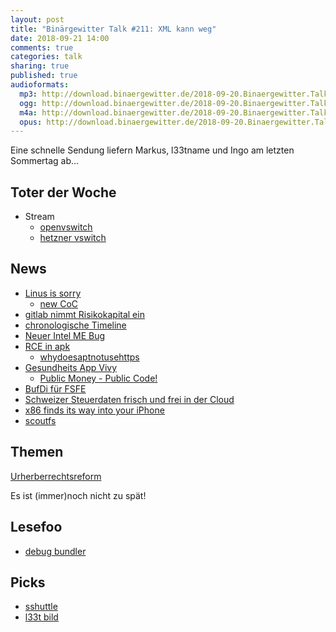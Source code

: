 ```yaml
---
layout: post
title: "Binärgewitter Talk #211: XML kann weg"
date: 2018-09-21 14:00
comments: true
categories: talk
sharing: true
published: true
audioformats:
  mp3: http://download.binaergewitter.de/2018-09-20.Binaergewitter.Talk.211.mp3
  ogg: http://download.binaergewitter.de/2018-09-20.Binaergewitter.Talk.211.ogg
  m4a: http://download.binaergewitter.de/2018-09-20.Binaergewitter.Talk.211.m4a
  opus: http://download.binaergewitter.de/2018-09-20.Binaergewitter.Talk.211.opus
---
```

Eine schnelle Sendung liefern Markus, l33tname und Ingo am letzten Sommertag ab...

## Toter der Woche
- Stream
    * [openvswitch]( http://www.openvswitch.org/ )
    * [hetzner vswitch]( https://wiki.hetzner.de/index.php/Vswitch )

## News
- [Linus is sorry]( https://www.pro-linux.de/news/1/26306/linus-torvalds-nimmt-auszeit-vom-kernel.html )
  * [new CoC]( https://git.kernel.org/pub/scm/linux/kernel/git/torvalds/linux.git/commit/?id=8a104f8b5867c682d994ffa7a74093c54469c11f )
- [gitlab nimmt Risikokapital ein]( https://www.heise.de/developer/meldung/GitLab-streicht-100-Millionen-US-Dollar-Risikokapital-ein-4168549.html )
- [chronologische Timeline]( https://www.heise.de/newsticker/meldung/Twitter-bringt-die-chronologische-Timeline-zurueck-4167039.html )
- [Neuer Intel ME Bug]( https://www.heise.de/security/meldung/Bug-in-Intels-ME-Firmware-Wieder-BIOS-Updates-noetig-4165732.html )
- [RCE in apk]( https://justi.cz/security/2018/09/13/alpine-apk-rce.html )
  * [whydoesaptnotusehttps]( https://whydoesaptnotusehttps.com/ )
- [Gesundheits App Vivy]( https://www.heise.de/newsticker/meldung/Datenschutzdebatte-um-neue-Gesundheits-App-Vivy-4169288.html )
  * [Public Money - Public Code!]( https://publiccode.eu/ )
- [BufDi für FSFE]( https://twitter.com/fsfe/status/1042692337917419520 ) 
- [Schweizer Steuerdaten frisch und frei in der Cloud]( 
https://www.heise.de/newsticker/meldung/Schweizer-Steuer-App-speicherte-alle-Daten-oeffentlich-in-der-Cloud-4167240.html )
- [x86 finds its way into your iPhone]( https://lcq2.github.io/x86_iphone/ )
- [scoutfs](https://www.heise.de/newsticker/meldung/ScoutFS-Archivierendes-Dateisystem-fuer-Linux-unter-Open-Source-Lizenz-4168456.html )


## Themen

[Urherberrechtsreform]( https://www.heise.de/newsticker/meldung/heiseshow-Julia-Reda-zur-Urheberrechtsreform-Was-wurde-uns-da-eingebrockt-4168101.html )

Es ist (immer)noch nicht zu spät! 


## Lesefoo
- [debug bundler]( https://medium.com/@0xcolby/debugging-a-bundler-loaderror-6e3035200435 )


## Picks
- [sshuttle]( https://github.com/sshuttle/sshuttle )
- [l33t bild](https://twitter.com/Baltoji/status/1039801846582468608 )


